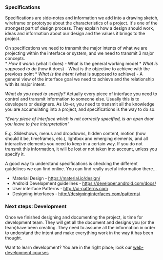 ### Specifications

Specifications are side-notes and information we add into a drawing sketch, wireframe or prototype about the characteristics of a project. It's one of the strongest part of design process. 
They explain how a design should work, ideas and information about our design and the values it brings to the project. 

On specifications we need to transmit the major intents of what we are projecting within the interface or system, and we need to transmit 3 major concepts.  
    * *How it works* (what it does) - What is the general working model
    * *What is supposed to do* (how it does) - What is the objective to achieve with the previous point
    * *What is the intent* (what is supposed to achieve) - A general view of the interface goal we need to achieve and the relationship with its major intent.

*What do you need to specify?*
Actually every piece of interface you need to control and transmit information to someone else. Usually this is to developers or designers. As Ux-er, you need to transmit all the knowledge you are accumulating into a project, and specifications is the way to do so. 

_"Every piece of interface which is not correctly specified, is an open door you leave to free interpretation"_

E.g. Slideshows, menus and dropdowns, hidden content, motion (how should it be, timeframes, etc.), lightbox and emerging elements, and all interactive elements you need to keep in a certain way. If you do not transmit this information, it will be lost or not taken into account, unless you specify it. 

A good way to understand specifications is checking the different guidelines we can find online.  You can find really useful information there…

* Material Design - https://material.io/design/
* Android Development guidelines - https://developer.android.com/docs/
* User interface Patterns - http://ui-patterns.com
* Designing interfaces - http://designinginterfaces.com/patterns/




### Next steps: Development

Once we finished designing and documenting the project, is time for development team. They will get all the document and designs you (or the team)have been creating. They need to assume all the information in order to understand the intent and make everything work in the way it has been thought. 

Want to learn development? 
You are in the right place; look our <a href="https://exlskills.com/learn-en/courses">web-development courses</a>



